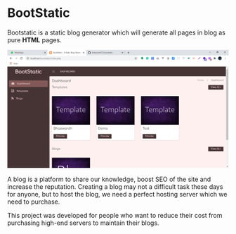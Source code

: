 # BootStatic

Bootstatic is a static blog generator which will generate all pages in blog as pure **HTML** pages.

![](docs/2020-10-27-15-16-20.png)

A blog is a platform to share our knowledge, boost SEO of the site and increase the reputation. Creating a blog may not a difficult task these days for anyone, but to host the blog, we need a perfect hosting server which we need to purchase.

This project was developed for people who want to reduce their cost from purchasing high-end servers to maintain their blogs.